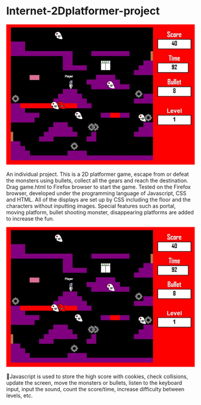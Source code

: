 # Internet-2Dplatformer-project

![image](https://github.com/chauyiu1994/Internet-2Dplatformer-project/blob/master/image1.jpg)

An individual project. This is a 2D platformer game, escape from or defeat the monsters using bullets, collect all the gears and reach the destination. Drag game.html to Firefox browser to start the game.
Tested on the Firefox browser, developed under the programming language of Javascript, CSS and HTML. All of the displays are set up by CSS including the floor and the characters without inputting images.
Special features such as portal, moving platform, bullet shooting monster, disappearing platforms are added to increase the fun.

![image](https://github.com/chauyiu1994/Internet-2Dplatformer-project/blob/master/image1.jpg)

Javascript is used to store the high score with cookies, check collisions, update the screen, move the monsters or bullets, listen to the keyboard input, input the sound, count the score/time, increase difficulty between levels, etc. 
